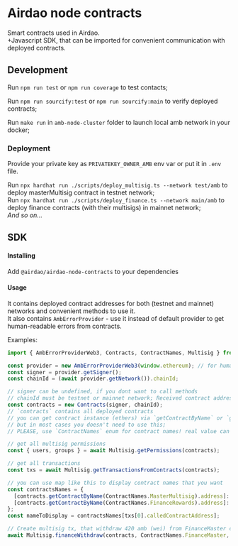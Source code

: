 # Airdao node contracts

Smart contracts used in Airdao.  
+Javascript SDK, that can be imported for convenient communication with deployed contracts.

## Development

Run `npm run test` or `npm run coverage` to test contacts;

Run `npm run sourcify:test` or `npm run sourcify:main` to verify deployed contracts;

Run `make run` in `amb-node-cluster` folder to launch local amb network in your docker;

### Deployment

Provide your private key as `PRIVATEKEY_OWNER_AMB` env var or put it in `.env` file.

Run `npx hardhat run ./scripts/deploy_multisig.ts --network test/amb` to deploy masterMultisig contract in testnet
network;  
Run `npx hardhat run ./scripts/deploy_finance.ts --network main/amb` to deploy finance contracts (with their multisigs)
in mainnet network;  
_And so on..._

## SDK

#### Installing

Add `@airdao/airdao-node-contracts` to your dependencies

#### Usage

It contains deployed contract addresses for both (testnet and mainnet) networks and convenient methods to use it.  
It also contains `AmbErrorProvider` - use it instead of default provider to get human-readable errors from contracts.

Examples:

```javascript
import { AmbErrorProviderWeb3, Contracts, ContractNames, Multisig } from "airdao-node-contracts";

const provider = new AmbErrorProviderWeb3(window.ethereum); // for human-readable errors
const signer = provider.getSigner();
const chainId = (await provider.getNetwork()).chainId;

// signer can be undefined, if you dont want to call methods
// chainId must be testnet or mainnet network; Received contract addresses depends on it
const contracts = new Contracts(signer, chainId);
// `contracts` contains all deployed contracts
// you can get contract instance (ethers) via `getContractByName` or `getContractByAddress`,
// but in most cases you doesn't need to use this;
// PLEASE, use `ContractNames` enum for contract names! real value can be changed!

// get all multisig permissions
const { users, groups } = await Multisig.getPermissions(contracts);

// get all transactions
const txs = await Multisig.getTransactionsFromContracts(contracts);

// you can use map like this to display contract names that you want
const contractsNames = {
  [contracts.getContractByName(ContractNames.MasterMultisig).address]: "Permissions",
  [contracts.getContractByName(ContractNames.FinanceRewards).address]: "Finance: Rewards",
};
const nameToDisplay = contractsNames[txs[0].calledContractAddress];

// Create multisig tx, that withdraw 420 amb (wei) from FinanceMaster contract to signer
await Multisig.financeWithdraw(contracts, ContractNames.FinanceMaster, await signer.getAddress(), 420);
```
